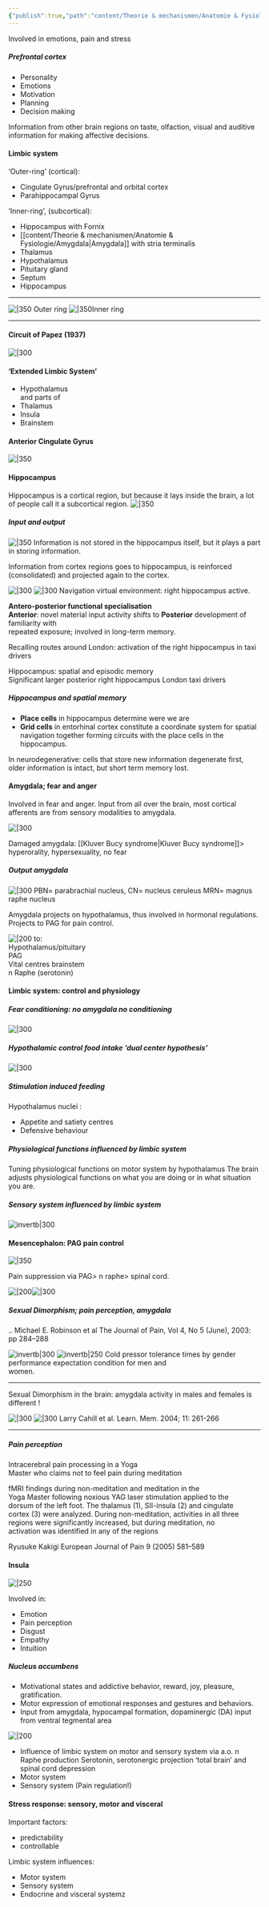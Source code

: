 ```yaml
---
{"publish":true,"path":"content/Theorie & mechanismen/Anatomie & Fysiologie/Limbic system.md","permalink":"/content/theorie-and-mechanismen/anatomie-and-fysiologie/limbic-system/","title":"Limbic system","tags":["Anatomie","Neuroscience","Neurologie"]}
---
```




Involved in emotions, pain and stress

##### Prefrontal cortex

- Personality  
- Emotions  
- Motivation  
- Planning  
- Decision making

Information from other brain regions on taste, olfaction, visual  and auditive information for making affective decisions.

#### Limbic system
‘Outer-ring’ (cortical):  
- Cingulate Gyrus/prefrontal and orbital cortex 
- Parahippocampal Gyrus

‘Inner-ring’, (subcortical):  
- Hippocampus with Fornix 
- [[content/Theorie & mechanismen/Anatomie & Fysiologie/Amygdala\|Amygdala]] with stria terminalis
- Thalamus  
- Hypothalamus  
- Pituitary gland  
- Septum  
- Hippocampus

---

![|350](https://i.imgur.com/fL8YUrL.png) Outer ring
![|350](https://i.imgur.com/vwJIiNn.png)Inner ring

---

#### Circuit of Papez (1937)
![|300](https://i.imgur.com/fFXX0aa.png)

#### ‘Extended Limbic System’   
- Hypothalamus  
and parts of  
- Thalamus  
- Insula  
- Brainstem

#### Anterior Cingulate Gyrus
![|350](https://i.imgur.com/Lmgh6Ww.png)

#### Hippocampus
Hippocampus is a cortical region, but because it lays inside the brain, a lot of people call it a subcortical region. 
![|350](https://i.imgur.com/Q1CkRgn.png)

##### Input and output
![|350](https://i.imgur.com/scbpQfO.png)
Information is not stored in the hippocampus itself, but it plays a part in storing information.

Information from cortex regions goes to hippocampus, is reinforced (consolidated) and projected again to the cortex. 

![|300](https://i.imgur.com/q79hjFo.png)
![|300](https://i.imgur.com/yf5Lnbe.png)
Navigation virtual environment: right hippocampus active.

**Antero-posterior functional specialisation**  
**Anterior**: novel material input activity shifts to **Posterior** development of familiarity with  
repeated exposure; involved in long-term memory.

Recalling routes around London: activation of the right hippocampus in taxi drivers

Hippocampus: spatial and episodic memory  
Significant larger posterior right hippocampus London taxi drivers

##### Hippocampus and spatial memory

- **Place cells** in hippocampus determine were we are
- **Grid cells** in entorhinal cortex constitute a coordinate system for spatial navigation together forming circuits with the place cells in the hippocampus.

In neurodegenerative: cells that store new information degenerate first, older information is intact, but short term memory lost. 

#### Amygdala; fear and anger
Involved in fear and anger. Input from all over the brain, most cortical afferents are from sensory modalities to amygdala. 

![|300](https://i.imgur.com/ZlpnM3s.png)

Damaged amygdala: [[Kluver Bucy syndrome\|Kluver Bucy syndrome]]> hyperorality, hypersexuality, no fear

##### Output amygdala
![|300](https://i.imgur.com/Mx0mhtB.png)
PBN= parabrachial nucleus, CN= nucleus ceruleus MRN= magnus raphe nucleus

Amygdala projects on hypothalamus, thus involved in hormonal regulations. 
Projects to PAG for pain control. 

![|200](https://i.imgur.com/1RCBOH0.png)
to:  
Hypothalamus/pituitary  
PAG  
Vital centres brainstem  
n Raphe (serotonin)

#### Limbic system: control and physiology
##### Fear conditioning: no amygdala no conditioning
![|300](https://i.imgur.com/fUHNtIM.png)

##### Hypothalamic control food intake ‘dual center hypothesis’
![|300](https://i.imgur.com/RLQLEqZ.png)

##### Stimulation induced feeding
Hypothalamus nuclei :  
- Appetite and satiety centres  
- Defensive behaviour

##### Physiological functions influenced by limbic system
Tuning physiological functions on motor system by hypothalamus
The brain adjusts physiological functions on what you are doing or in what situation you are. 

##### Sensory system influenced by limbic system
![invertb|300](https://i.imgur.com/yp0MfQK.png)

#### Mesencephalon: PAG pain control
![|350](https://i.imgur.com/rFpSwj2.png)

Pain suppression via PAG> n raphe> spinal cord.


![|200](https://i.imgur.com/lsAepAI.png)![|300](https://i.imgur.com/oFX1suz.png)

##### Sexual Dimorphism; pain perception, amygdala  

.. Michael E. Robinson et al The Journal of Pain, Vol 4, No 5 (June), 2003: pp 284–288

![invertb|300](https://i.imgur.com/L3ZqKDq.png)
![invertb|250](https://i.imgur.com/wkNzSzW.png)
Cold pressor tolerance times by gender performance expectation condition for men and  
women.

---
Sexual Dimorphism in the brain: amygdala activity in males and females is different !


![|300](https://i.imgur.com/XPAipp5.png)
![|300](https://i.imgur.com/SLMRH0z.png)
Larry Cahill et al. Learn. Mem. 2004; 11: 261-266

---

##### Pain perception

Intracerebral pain processing in a Yoga  
Master who claims not to feel pain during meditation

fMRI findings during non-meditation and meditation in the  
Yoga Master following noxious YAG laser stimulation applied to the  
dorsum of the left foot. The thalamus (1), SII-insula (2) and cingulate  
cortex (3) were analyzed. During non-meditation, activities in all three  
regions were significantly increased, but during meditation, no  
activation was identified in any of the regions

Ryusuke Kakigi European Journal of Pain 9 (2005) 581–589



#### Insula
![|250](https://i.imgur.com/o0KvEde.png)

Involved in:
- Emotion
- Pain perception
- Disgust
- Empathy 
- Intuition

##### Nucleus accumbens
- Motivational states and addictive behavior, reward, joy, pleasure, gratification. 
- Motor expression of emotional responses and gestures and behaviors.  
- Input from amygdala, hypocampal formation, dopaminergic (DA) input from ventral tegmental area

![|200](https://i.imgur.com/1RCBOH0.png)

- Influence of limbic system on motor and sensory system via a.o. n Raphe production Serotonin, serotonergic projection ‘total brain’ and spinal cord depression  
- Motor system  
- Sensory system (Pain regulation!)


#### Stress response: sensory, motor and visceral
Important factors:  
- predictability  
- controllable

Limbic system influences:  
- Motor system  
- Sensory system  
- Endocrine and visceral systemz